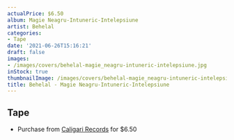 ```yaml
---
actualPrice: $6.50
album: Magie Neagru-Intuneric-Intelepsiune
artist: Behelal
categories:
- Tape
date: '2021-06-26T15:16:21'
draft: false
images:
- /images/covers/behelal-magie_neagru-intuneric-intelepsiune.jpg
inStock: true
thumbnailImage: /images/covers/behelal-magie_neagru-intuneric-intelepsiune-thumb.jpg
title: Behelal - Magie Neagru-Intuneric-Intelepsiune
---
```


## Tape
* Purchase from [Caligari Records](https://caligarirecords.storenvy.com/products/32125939-behelal-magie-neagru-intuneric-intelepsiune) for $6.50
